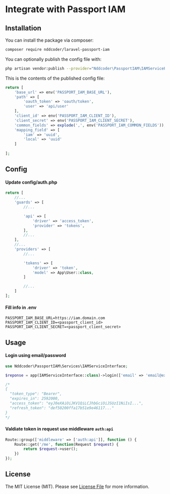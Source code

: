# Integrate with Passport IAM

## Installation

You can install the package via composer:

```bash
composer require nddcoder/laravel-passport-iam
```

You can optionally publish the config file with:
```bash
php artisan vendor:publish --provider="Nddcoder\PassportIAM\IAMServiceProvider" --tag="config"
```

This is the contents of the published config file:
```php
return [
    'base_url' => env('PASSPORT_IAM_BASE_URL'),
    'path' => [
        'oauth_token' => 'oauth/token',
        'user' => 'api/user'
    ],
    'client_id' => env('PASSPORT_IAM_CLIENT_ID'),
    'client_secret' => env('PASSPORT_IAM_CLIENT_SECRET'),
    'common_fields' => explode(',', env('PASSPORT_IAM_COMMON_FIELDS')),
    'mapping_field' => [
        'iam' => 'uuid',
        'local' => 'uuid'
    ]
    
];
```

## Config

#### Update config/auth.php

``` php
return [
    //...
    'guards' => [
        //...

        'api' => [
            'driver' => 'access_token',
            'provider' => 'tokens',
        ],
        //...
    ],
    //...
    'providers' => [
        //...

        'tokens' => [
            'driver' => 'token',
            'model' => App\User::class,
        ]

        //...
    ]
];
```

#### Fill info in .env

```
PASSPORT_IAM_BASE_URL=https://iam.domain.com
PASSPORT_IAM_CLIENT_ID=<passport_client_id>
PASSPORT_IAM_CLIENT_SECRET=<passport_client_secret>
```

## Usage

#### Login using email/password

```php
use Nddcoder\PassportIAM\Services\IAMServiceInterface;

$reponse = app(IAMServiceInterface::class)->login(['email' => 'email@example.com', 'passord' => 'secret']);

/*
{
  "token_type": "Bearer",
  "expires_in": 2592000,
  "access_token": "eyJ0eXAiOiJKV1QiLCJhbGciOiJSUzI1NiIsI...",
  "refresh_token": "def50200ffa17b51e9e46117..."
}
*/
```

#### Valdiate token in request use middleware `auth:api`

```php
Route::group(['middleware' => ['auth:api']], function () {
    Route::get('/me', function(Request $request) {
        return $request->user();
    })
});
```

## License

The MIT License (MIT). Please see [License File](LICENSE.md) for more information.
